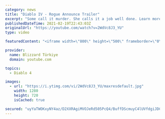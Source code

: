 ```yaml
---
category: news
title: "Diablo IV - Rogue Announce Trailer"
excerpt: "Some call it murder. She calls it a job well done. Learn more at Diablo4.com. The Rogue is the newest addition to the Diablo IV campfire, combining range and ..."
publishedDateTime: 2021-02-19T22:43:03Z
originalUrl: "https://youtube.com/watch?v=2WdVc8J3_YU"
type: video

featuredContent: "<iframe width=\"800\" height=\"500\" frameborder=\"0\" src=\"https://www.youtube.com/embed/2WdVc8J3_YU\" allow=\"accelerometer; autoplay; encrypted-media; gyroscope; picture-in-picture\" allowfullscreen></iframe>"

provider:
  name: Blizzard Türkiye
  domain: youtube.com

topics:
  - Diablo 4

images:
  - url: "https://i.ytimg.com/vi/2WdVc8J3_YU/maxresdefault.jpg"
    width: 1280
    height: 720
    isCached: true

secured: "uyYaTWOKxyNY4az/D2XXRAgiMVOJeRd505PcQ4/BuffDScmuyC4lUVfdgiJDCGBtR1lNYZEkBtH/QNSZXkl5VGHzYVG4LayVWCyjlxAGqOr7XzGzqgsY8bv6Td3XgQ+VlnBgXGjSFAcaFWKTWWFfpO6r5fa085T8OEpWN27bZrPdZjneBI/GlQ6mExT34ckqIVItjFT4h7em9opLtYhiSIRPXKJlOiS5FFgEjmtT8wfslv3LEsfQqe6Fhu1Xz1VTQI8+H9kBITsGmBIdyWP+DyzB6iFtaJUL9PI+gLmlgka2SfBlPS8IUqchSYbgFssmHqcfKvsCpExmZvU1QWIjpiB5UBX5DdPySib1jjpNHwz8TB8dVun/13+5tkXLOgl5TSYKPXJKwQSKKYXlw/fSOg==;/TOeAnxHilRfbFPIBCvg7w=="
---
```



